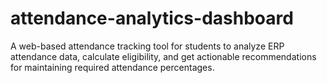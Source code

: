 # attendance-analytics-dashboard
A web-based attendance tracking tool for students to analyze ERP attendance data, calculate eligibility, and get actionable recommendations for maintaining required attendance percentages.
